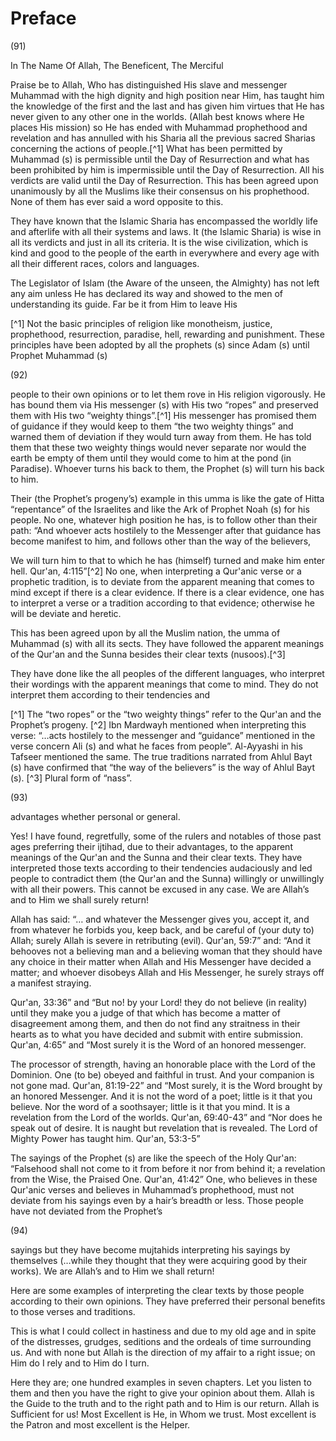 Preface
=======

(91)

In The Name Of Allah, The Beneficent, The Merciful

Praise be to Allah, Who has distinguished His slave and messenger
Muhammad with the high dignity and high position near Him, has taught
him the knowledge of the first and the last and has given him virtues
that He has never given to any other one in the worlds. (Allah best
knows where He places His mission) so He has ended with Muhammad
prophethood and revelation and has annulled with his Sharia all the
previous sacred Sharias concerning the actions of people.[^1] What has
been permitted by Muhammad (s) is permissible until the Day of
Resurrection and what has been prohibited by him is impermissible until
the Day of Resurrection. All his verdicts are valid until the Day of
Resurrection. This has been agreed upon unanimously by all the Muslims
like their consensus on his prophethood. None of them has ever said a
word opposite to this.

They have known that the Islamic Sharia has encompassed the worldly
life and afterlife with all their systems and laws. It (the Islamic
Sharia) is wise in all its verdicts and just in all its criteria. It is
the wise civilization, which is kind and good to the people of the earth
in everywhere and every age with all their different races, colors and
languages.

The Legislator of Islam (the Aware of the unseen, the Almighty) has not
left any aim unless He has declared its way and showed to the men of
understanding its guide. Far be it from Him to leave His

[^1] Not the basic principles of religion like monotheism, justice,
prophethood, resurrection, paradise, hell, rewarding and punishment.
These principles have been adopted by all the prophets (s) since Adam
(s) until Prophet Muhammad (s)

(92)

people to their own opinions or to let them rove in His religion
vigorously. He has bound them via His messenger (s) with His two “ropes”
and preserved them with His two “weighty things”.[^1] His messenger has
promised them of guidance if they would keep to them “the two weighty
things” and warned them of deviation if they would turn away from them.
He has told them that these two weighty things would never separate nor
would the earth be empty of them until they would come to him at the
pond (in Paradise). Whoever turns his back to them, the Prophet (s) will
turn his back to him.

Their (the Prophet’s progeny’s) example in this umma is like the gate
of Hitta “repentance” of the Israelites and like the Ark of Prophet Noah
(s) for his people. No one, whatever high position he has, is to follow
other than their path: “And whoever acts hostilely to the Messenger
after that guidance has become manifest to him, and follows other than
the way of the believers,

We will turn him to that to which he has (himself) turned and make him
enter hell. Qur'an, 4:115”[^2] No one, when interpreting a Qur'anic verse
or a prophetic tradition, is to deviate from the apparent meaning that
comes to mind except if there is a clear evidence. If there is a clear
evidence, one has to interpret a verse or a tradition according to that
evidence; otherwise he will be deviate and heretic.

This has been agreed upon by all the Muslim nation, the umma of
Muhammad (s) with all its sects. They have followed the apparent
meanings of the Qur'an and the Sunna besides their clear texts
(nusoos).[^3]

They have done like the all peoples of the different languages, who
interpret their wordings with the apparent meanings that come to mind.
They do not interpret them according to their tendencies and

[^1] The “two ropes” or the “two weighty things” refer to the Qur'an and
the Prophet’s progeny.
[^2] Ibn Mardwayh mentioned when interpreting this verse: “…acts
hostilely to the messenger and “guidance” mentioned in the verse concern
Ali (s) and what he faces from people”. Al-Ayyashi in his Tafseer
mentioned the same. The true traditions narrated from Ahlul Bayt (s)
have confirmed that “the way of the believers” is the way of Ahlul Bayt
(s).
[^3] Plural form of “nass”.

(93)

advantages whether personal or general.

Yes! I have found, regretfully, some of the rulers and notables of
those past ages preferring their ijtihad, due to their advantages, to
the apparent meanings of the Qur'an and the Sunna and their clear texts.
They have interpreted those texts according to their tendencies
audaciously and led people to contradict them (the Qur'an and the Sunna)
willingly or unwillingly with all their powers. This cannot be excused
in any case. We are Allah’s and to Him we shall surely return!

Allah has said: “… and whatever the Messenger gives you, accept it, and
from whatever he forbids you, keep back, and be careful of (your duty
to) Allah; surely Allah is severe in retributing (evil). Qur'an, 59:7”
and: “And it behooves not a believing man and a believing woman that
they should have any choice in their matter when Allah and His Messenger
have decided a matter; and whoever disobeys Allah and His Messenger, he
surely strays off a manifest straying.

Qur'an, 33:36” and “But no! by your Lord! they do not believe (in
reality) until they make you a judge of that which has become a matter
of disagreement among them, and then do not find any straitness in their
hearts as to what you have decided and submit with entire submission.
Qur'an, 4:65” and “Most surely it is the Word of an honored messenger.

The processor of strength, having an honorable place with the Lord of
the Dominion. One (to be) obeyed and faithful in trust. And your
companion is not gone mad. Qur'an, 81:19-22” and “Most surely, it is the
Word brought by an honored Messenger. And it is not the word of a poet;
little is it that you believe. Nor the word of a soothsayer; little is
it that you mind. It is a revelation from the Lord of the worlds.
Qur'an, 69:40-43” and “Nor does he speak out of desire. It is naught but
revelation that is revealed. The Lord of Mighty Power has taught him.
Qur'an, 53:3-5”

The sayings of the Prophet (s) are like the speech of the Holy Qur'an:
“Falsehood shall not come to it from before it nor from behind it; a
revelation from the Wise, the Praised One. Qur'an, 41:42” One, who
believes in these Qur'anic verses and believes in Muhammad’s
prophethood, must not deviate from his sayings even by a hair’s breadth
or less. Those people have not deviated from the Prophet’s

(94)

sayings but they have become mujtahids interpreting his sayings by
themselves (…while they thought that they were acquiring good by their
works). We are Allah’s and to Him we shall return!

Here are some examples of interpreting the clear texts by those people
according to their own opinions. They have preferred their personal
benefits to those verses and traditions.

This is what I could collect in hastiness and due to my old age and in
spite of the distresses, grudges, seditions and the ordeals of time
surrounding us. And with none but Allah is the direction of my affair to
a right issue; on Him do I rely and to Him do I turn.

Here they are; one hundred examples in seven chapters. Let you listen
to them and then you have the right to give your opinion about them.
Allah is the Guide to the truth and to the right path and to Him is our
return. Allah is Sufficient for us! Most Excellent is He, in Whom we
trust. Most excellent is the Patron and most excellent is the Helper.


